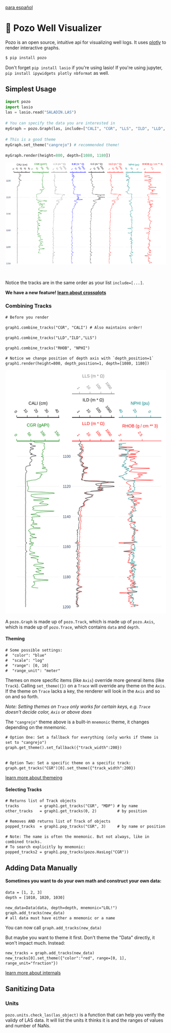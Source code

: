 [para español](https://github.com/geopozo/pozo-py/blob/main/docs/es/L%C3%89ANME.md)

# 🐰 Pozo Well Visualizer

Pozo is an open source, intuitive api for visualizing well logs. It uses [plotly](https://github.com/plotly/plotly.py) to render interactive graphs.

```bash
$ pip install pozo
```

Don't forget `pip install lasio` if you're using lasio! If you're using jupyter, `pip install ipywidgets plotly nbformat` as well.

## Simplest Usage

```python
import pozo
import lasio
las = lasio.read("SALADIN.LAS")

# You can specify the data you are interested in
myGraph = pozo.Graph(las, include=["CALI", "CGR", "LLS", "ILD", "LLD", "NPH", "RHOB"])

# This is a good theme
myGraph.set_theme("cangrejo") # recommended theme!

myGraph.render(height=800, depth=[1080, 1180])

```
<p align="center"><img src="docs/images/log_example2.png" /> </p>

<br />

Notice the tracks are in the same order as your list `include=[...]`.

**We have a new feature! [learn about crossplots](docs/en/users/CROSSPLOTS.md)**

### Combining Tracks
```
# Before you render

graph1.combine_tracks("CGR", "CALI") # Also maintains order!

graph1.combine_tracks("LLD","ILD","LLS") 

graph1.combine_tracks("RHOB", "NPHI")

# Notice we change position of depth axis with `depth_position=1`
graph1.render(height=800, depth_position=1, depth=[1080, 1180])
```
<p align="center"><img src="docs/images/log_example.png" /> </p>


A `pozo.Graph` is made up of `pozo.Track`, which is made up of `pozo.Axis`, which is made up of `pozo.Trace`, which contains `data` and `depth`. 

#### Theming

```
# Some possible settings:
#  "color": "blue"
#  "scale": "log"
#  "range": [0, 10]
#  "range_unit": "meter"
```

Themes on more specific items (like `Axis`) override more general items (like `Track`). Calling `set_theme({})` on a `Trace` will override any theme on the `Axis`. If the theme on `Trace` lacks a key, the renderer will look in the `Axis` and so on and so forth.

*Note: Setting themes on `Trace` only works for certain keys, e.g. `Trace` doesn't decide color, `Axis` or above does*

The `"cangrejo"` theme above is a built-in `mnemonic` theme, it changes depending on the mnemonic.
```
# Option One: Set a fallback for everything (only works if theme is set to "cangrejo")
graph.get_theme().set_fallback({"track_width":200})


# Option Two: Set a specific theme on a specific track:
graph.get_tracks("CGR")[0].set_theme({"track_width":200})

```

[learn more about themeing](docs/en/users/THEMING.md)

#### Selecting Tracks

```
# Returns list of Track objects
tracks         = graph1.get_tracks("CGR", "MDP") # by name
other_tracks   = graph1.get_tracks(0, 2)         # by position

# Removes AND returns list of Track of objects
popped_tracks  = graph1.pop_tracks("CGR", 3)     # by name or position

# Note: The name is often the mnemonic. But not always, like in combined tracks.
# To search explicitly by mnemonic:
popped_tracks2 = graph1.pop_tracks(pozo.HasLog("CGR"))
```

## Adding Data Manually

#### Sometimes you want to do your own math and construct your own data:

```
data = [1, 2, 3]
depth = [1010, 1020, 1030]

new_data=Data(data, depth=depth, mnemonic="LOL!")
graph.add_tracks(new_data)
# all data must have either a mnemonic or a name

```
You can now call `graph.add_tracks(new_data)`

But maybe you want to theme it first. Don't theme the "Data" directly, it won't impact much. Instead:

```
new_tracks = graph.add_tracks(new_data)
new_tracks[0].set_theme({"color":"red", range=[0, 1], range_unit="fraction"})
```

[learn more about internals](docs/en/users/INTERNALS.md)

## Sanitizing Data

### Units

`pozo.units.check_las(las_object)` is a function that can help you verify the validy of LAS data. It will list the units it thinks it is and the ranges of values and number of NaNs.
